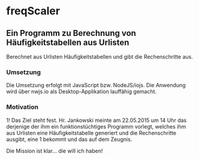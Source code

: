 # freqScaler
## Ein Programm zu Berechnung von Häufigkeitstabellen aus Urlisten
Berechnet aus Urlisten Häufigkeitstabellen und gibt die Rechenschritte aus.

### Umsetzung
Die Umsetzung erfolgt mit JavaScript bzw. NodeJS/iojs. Die Anwendung wird über nwjs.io als Desktop-Applikation lauffähig gemacht.

### Motivation
1! Das Ziel steht fest. Hr. Jankowski meinte am 22.05.2015 um 14 Uhr das derjenige der ihm ein funktionstüchtiges Programm vorlegt, welches 
ihm aus Urlisten eine Häufigkeitstabelle generiert und die Rechenschritte ausgibt, eine 1 bekommt und das auf dem Zeugnis.

Die Mission ist klar... die will ich haben!
